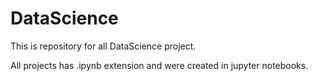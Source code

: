 # DataScience
This is repository for all DataScience project.

All projects has .ipynb extension and were created in jupyter notebooks.

